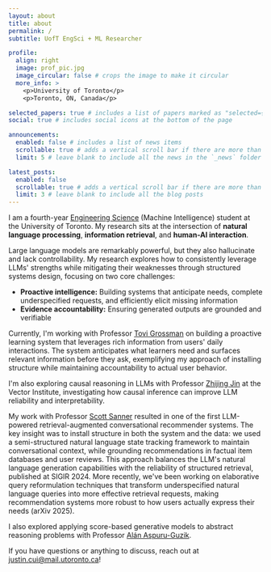 ```yaml
---
layout: about
title: about
permalink: /
subtitle: UofT EngSci + ML Researcher

profile:
  align: right
  image: prof_pic.jpg
  image_circular: false # crops the image to make it circular
  more_info: >
    <p>University of Toronto</p>
    <p>Toronto, ON, Canada</p>

selected_papers: true # includes a list of papers marked as "selected={true}"
social: true # includes social icons at the bottom of the page

announcements:
  enabled: false # includes a list of news items
  scrollable: true # adds a vertical scroll bar if there are more than 3 news items
  limit: 5 # leave blank to include all the news in the `_news` folder

latest_posts:
  enabled: false
  scrollable: true # adds a vertical scroll bar if there are more than 3 new posts items
  limit: 3 # leave blank to include all the blog posts
---
```


I am a fourth-year [Engineering Science](https://www.youtube.com/watch?v=BcPO4yhWSUg&t=33s) (Machine Intelligence) student at the University of Toronto. My research sits at the intersection of **natural language processing**, **information retrieval**, and **human-AI interaction**. 

Large language models are remarkably powerful, but they also hallucinate and lack controllability. My research explores how to consistently leverage LLMs' strengths while mitigating their weaknesses through structured systems design, focusing on two core challenges:

- **Proactive intelligence:** Building systems that anticipate needs, complete underspecified requests, and efficiently elicit missing information
- **Evidence accountability:** Ensuring generated outputs are grounded and verifiable

Currently, I'm working with Professor [Tovi Grossman](https://www.dgp.toronto.edu/~tovi/) on building a proactive learning system that leverages rich information from users' daily interactions. The system anticipates what learners need and surfaces relevant information before they ask, exemplifying my approach of installing structure while maintaining accountability to actual user behavior.

I'm also exploring causal reasoning in LLMs with Professor [Zhijing Jin](https://zhijing-jin.com/fantasy/) at the Vector Institute, investigating how causal inference can improve LLM reliability and interpretability.

My work with Professor [Scott Sanner](https://d3m.mie.utoronto.ca/members/ssanner/) resulted in one of the first LLM-powered retrieval-augmented conversational recommender systems. The key insight was to install structure in both the system and the data: we used a semi-structured natural language state tracking framework to maintain conversational context, while grounding recommendations in factual item databases and user reviews. This approach balances the LLM's natural language generation capabilities with the reliability of structured retrieval, published at SIGIR 2024. More recently, we've been working on elaborative query reformulation techniques that transform underspecified natural language queries into more effective retrieval requests, making recommendation systems more robust to how users actually express their needs (arXiv 2025).

I also explored applying score-based generative models to abstract reasoning problems with Professor [Alán Aspuru-Guzik](https://www.matter.toronto.edu/basic-content-page/about-alan).

If you have questions or anything to discuss, reach out at [justin.cui@mail.utoronto.ca](mailto:justin.cui@mail.utoronto.ca)!
